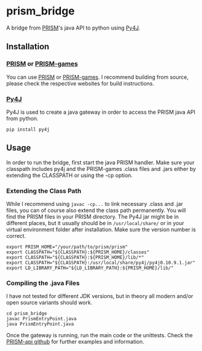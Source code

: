 # prism_bridge
A bridge from [PRISM](https://www.prismmodelchecker.org/)'s java API to python using [Py4J](https://www.py4j.org/).

## Installation

### [PRISM](https://www.prismmodelchecker.org/) or [PRISM-games](https://www.prismmodelchecker.org/games/)
You can use [PRISM](https://www.prismmodelchecker.org/) or [PRISM-games](https://www.prismmodelchecker.org/games/). 
I recommend building from source, please check the respective websites for build instructions. 

### [Py4J](https://www.py4j.org/)
Py4J is used to create a java gateway in order to access the PRISM java API from python. 
```
pip install py4j
```

## Usage
In order to run the bridge, first start the java PRISM handler. Make sure your classpath includes py4j 
and the PRISM-games .class files and .jars either by extending the CLASSPATH or using the -cp option.

### Extending the Class Path
While I recommend using ```javac -cp...``` to link necessary .class and .jar files, you can of course also extend 
the class path permanently. You will find the PRISM files in your PRISM directory.
The Py4J jar might be in different places, but it usually should be in ```/usr/local/share/``` or 
in your virtual environment folder after installation. Make sure the version number is correct.
```
export PRISM_HOME="/your/path/to/prism/prism"
export CLASSPATH="${CLASSPATH}:${PRISM_HOME}/classes"
export CLASSPATH="${CLASSPATH}:${PRISM_HOME}/lib/*"
export CLASSPATH="${CLASSPATH}:/usr/local/share/py4j/py4j0.10.9.1.jar"
export LD_LIBRARY_PATH="${LD_LIBRARY_PATH}:${PRISM_HOME}/lib/"
```

### Compiling the .java Files
I have not tested for different JDK versions, but in theory all modern and/or open source variants should work.
```
cd prism_bridge
javac PrismEntryPoint.java
java PrismEntryPoint.java
```

Once the gateway is running, run the main code or the unittests. 
Check the [PRISM-api github](https://github.com/prismmodelchecker/prism-api) for further examples and information.
